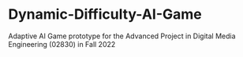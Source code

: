 # Dynamic-Difficulty-AI-Game
Adaptive AI Game prototype for the Advanced Project in Digital Media Engineering (02830) in Fall 2022
